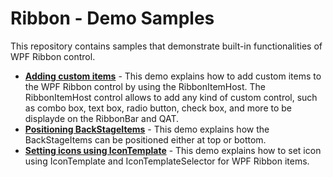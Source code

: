 # Ribbon - Demo Samples

This repository contains samples that demonstrate built-in functionalities of WPF Ribbon control.

* **<a href="Samples/Adding-custom-items-to-the-ribbon">Adding custom items</a>** - This demo explains how to add custom items to the WPF Ribbon control by using the RibbonItemHost. The RibbonItemHost control allows to add any kind of custom control, such as combo box, text box, radio button, check box, and more to be displayde on the RibbonBar and QAT.
* **<a href="Samples/Positioning-BackStageItems">Positioning BackStageItems</a>** - This demo explains how the BackStageItems can be positioned either at top or bottom.
* **<a href="Samples/Setting-icons-using-IconTemplate">Setting icons using IconTemplate</a>** - This demo explains how to set icon using IconTemplate and IconTemplateSelector for WPF Ribbon items.

